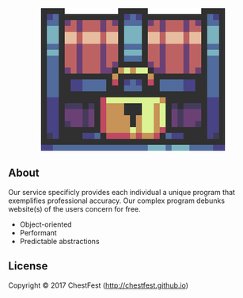 <html><div align="center"><center><img src="/Display/Images/ChestFest.gif" style="w3-image" id="img" alt="Chest"></center></div></html>


## About
Our service specificly provides each individual a unique program that exemplifies professional accuracy. Our complex program debunks website(s) of the users concern for free.

- Object-oriented
- Performant
- Predictable abstractions

## License
Copyright © 2017 ChestFest (http://chestfest.github.io)

